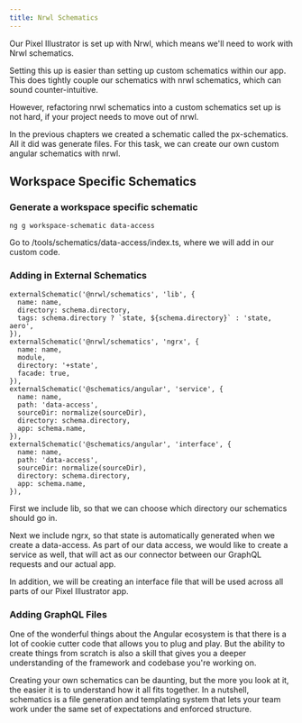 ```yaml
---
title: Nrwl Schematics
---
```

Our Pixel Illustrator is set up with Nrwl, which means we'll need to
work with Nrwl schematics.

Setting this up is easier than setting up custom schematics within our
app. This does tightly couple our schematics with nrwl schematics, which
can sound counter-intuitive.

However, refactoring nrwl schematics into a custom schematics set up is
not hard, if your project needs to move out of nrwl.

In the previous chapters we created a schematic called the
px-schematics. All it did was generate files. For this task, we can
create our own custom angular schematics with nrwl.

## Workspace Specific Schematics

### Generate a workspace specific schematic

```
ng g workspace-schematic data-access
```

Go to /tools/schematics/data-access/index.ts, where we will add in our
custom code.

### Adding in External Schematics

```
externalSchematic('@nrwl/schematics', 'lib', {
  name: name,
  directory: schema.directory,
  tags: schema.directory ? `state, ${schema.directory}` : 'state, aero',
}),
externalSchematic('@nrwl/schematics', 'ngrx', {
  name: name,
  module,
  directory: '+state',
  facade: true,
}),
externalSchematic('@schematics/angular', 'service', {
  name: name,
  path: 'data-access',
  sourceDir: normalize(sourceDir),
  directory: schema.directory,
  app: schema.name,
}),
externalSchematic('@schematics/angular', 'interface', {
  name: name,
  path: 'data-access',
  sourceDir: normalize(sourceDir),
  directory: schema.directory,
  app: schema.name,
}),
```

First we include lib, so that we can choose which directory our
schematics should go in.

Next we include ngrx, so that state is automatically generated when we
create a data-access. As part of our data access, we would like to
create a service as well, that will act as our connector between our
GraphQL requests and our actual app.

In addition, we will be creating an interface file that will be used
across all parts of our Pixel Illustrator app.

### Adding GraphQL Files

One of the wonderful things about the Angular ecosystem is that there is
a lot of cookie cutter code that allows you to plug and play. But the
ability to create things from scratch is also a skill that gives you a
deeper understanding of the framework and codebase you're working on.

Creating your own schematics can be daunting, but the more you look at
it, the easier it is to understand how it all fits together. In a
nutshell, schematics is a file generation and templating system that
lets your team work under the same set of expectations and enforced
structure.
